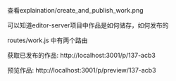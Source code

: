 查看explaination/create_and_publish_work.png 

可以知道editor-server项目中作品是如何储存，如何发布的



routes/work.js 中有两个路由

获取已发布的作品: http://localhost:3001/p/137-acb3

预览作品: http://localhost:3001/p/preview/137-acb3
